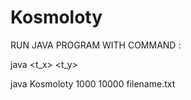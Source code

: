 # Kosmoloty

RUN JAVA PROGRAM WITH COMMAND :

java <name>    <t_x> <t_y> <filename>  
  
java Kosmoloty 1000  10000 filename.txt

